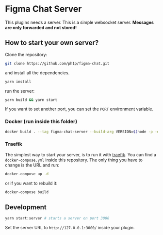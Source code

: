 # Figma Chat Server

This plugins needs a server.
This is a simple websocket server. **Messages are only forwarded and not stored!**

## How to start your own server?

Clone the repository:

```bash
git clone https://github.com/ph1p/figma-chat.git
```

and install all the dependencies.

```bash
yarn install
```

run the server:

```bash
yarn build && yarn start
```

If you want to set another port, you can set the `PORT` environment variable.

### Docker (run inside this folder)

```bash
docker build . --tag figma-chat-server --build-arg VERSION=$(node -p -e "require('./package.json').version") && docker run -p 127.0.0.1:80:3000/tcp figma-chat-server
```

### Traefik

The simplest way to start your server, is to run it with [traefik](https://traefik.io/).
You can find a `docker-compose.yml` inside this repository.
The only thing you have to change is the URL and run:

```bash
docker-compose up -d
```

or if you want to rebuild it:

```bash
docker-compose build
```

## Development

```bash
yarn start:server # starts a server on port 3000
```

Set the server URL to `http://127.0.0.1:3000/` inside your plugin.
